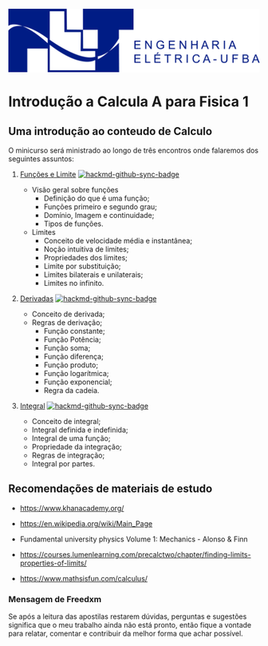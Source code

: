 <img src="img/Logo do PET Oficial horizontal.png"
     alt="PET ELETRICA UFBA"
     style="float: center; margin-right: 10px;" />

# Introdução a Calcula A para Fisica 1

## Uma introdução ao conteudo de Calculo

O minicurso será ministrado ao longo de três encontros onde falaremos dos seguintes assuntos:

1. [Funções e Limite](https://hackmd.io/@XDRmpn5cQHGNOpUWog8Mcw/Sk30nkb1t) [![hackmd-github-sync-badge](https://hackmd.io/nJ-GCXOORNi4c-jUH4EhGA/badge)](https://hackmd.io/nJ-GCXOORNi4c-jUH4EhGA)
    * Visão geral sobre funções
        * Definição do que é uma função;
        * Funções primeiro e segundo grau;
        * Domínio, Imagem e continuidade;
        * Tipos de funções.  
    * Limites
        * Conceito de velocidade média e instantânea;
        * Noção intuitiva de limites;
        * Propriedades dos limites;
        * Limite por substituição;
        * Limites bilaterais e unilaterais;
        * Limites no infinito.

1. [Derivadas](https://hackmd.io/@XDRmpn5cQHGNOpUWog8Mcw/BJxXntPrlK) [![hackmd-github-sync-badge](https://hackmd.io/nJ-GCXOORNi4c-jUH4EhGA/badge)](https://hackmd.io/nJ-GCXOORNi4c-jUH4EhGA)
    * Conceito de derivada;
    * Regras de derivação;
        * Função constante;
        * Função Potência;
        * Função soma;
        * Função diferença;
        * Função produto;
        * Função logarítmica;
        * Função exponencial;
        * Regra da cadeia.
1. [Integral](https://hackmd.io/@XDRmpn5cQHGNOpUWog8Mcw/S1r80Kw1K) [![hackmd-github-sync-badge](https://hackmd.io/nJ-GCXOORNi4c-jUH4EhGA/badge)](https://hackmd.io/nJ-GCXOORNi4c-jUH4EhGA)
    * Conceito de integral;
    * Integral definida e indefinida;
    * Integral de uma função;
    * Propriedade da integração;
    * Regras de integração;
    * Integral por partes.

## Recomendações de materiais de estudo

* <https://www.khanacademy.org/>

* <https://en.wikipedia.org/wiki/Main_Page>

* Fundamental university physics Volume 1: Mechanics - Alonso & Finn

* <https://courses.lumenlearning.com/precalctwo/chapter/finding-limits-properties-of-limits/>

* <https://www.mathsisfun.com/calculus/>

### Mensagem de Freedxm

Se após a leitura das apostilas restarem dúvidas, perguntas e sugestões significa que o meu trabalho ainda não está pronto, então fique a vontade para relatar, comentar e contribuir da melhor forma que achar possível.
